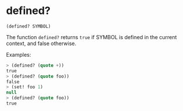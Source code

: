# defined?

`(defined? SYMBOL)`

The function `defined?` returns `true` if SYMBOL is defined in the
current context, and false otherwise.

Examples:

```lisp
> (defined? (quote +))
true
> (defined? (quote foo))
false
> (set! foo 1)
null
> (defined? (quote foo))
true
```
